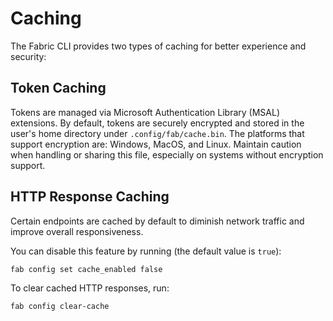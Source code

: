 # Caching

The Fabric CLI provides two types of caching for better experience and security:

## Token Caching

Tokens are managed via Microsoft Authentication Library (MSAL) extensions. By default, tokens are securely encrypted and stored in the user's home directory under `.config/fab/cache.bin`. The platforms that support encryption are: Windows, MacOS, and Linux. Maintain caution when handling or sharing this file, especially on systems without encryption support.

## HTTP Response Caching

Certain endpoints are cached by default to diminish network traffic and improve overall responsiveness.

You can disable this feature by running (the default value is `true`):

```
fab config set cache_enabled false
```

To clear cached HTTP responses, run:

```
fab config clear-cache
```
